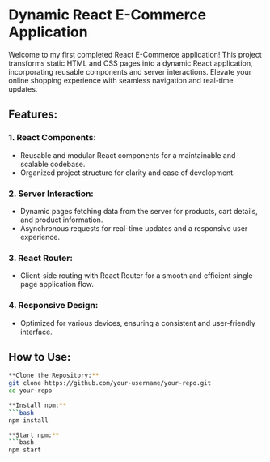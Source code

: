 # Dynamic React E-Commerce Application

Welcome to my first completed React E-Commerce application! This project transforms static HTML and CSS pages into a dynamic React application, incorporating reusable components and server interactions. Elevate your online shopping experience with seamless navigation and real-time updates.

## Features:

### 1. React Components:

- Reusable and modular React components for a maintainable and scalable codebase.
- Organized project structure for clarity and ease of development.

### 2. Server Interaction:

- Dynamic pages fetching data from the server for products, cart details, and product information.
- Asynchronous requests for real-time updates and a responsive user experience.

### 3. React Router:

- Client-side routing with React Router for a smooth and efficient single-page application flow.

### 4. Responsive Design:

- Optimized for various devices, ensuring a consistent and user-friendly interface.

## How to Use:


   ```bash
  **Clone the Repository:**
   git clone https://github.com/your-username/your-repo.git
   cd your-repo

 **Install npm:**
   ```bash
   npm install

 **Start npm:**
   ```bash
   npm start


